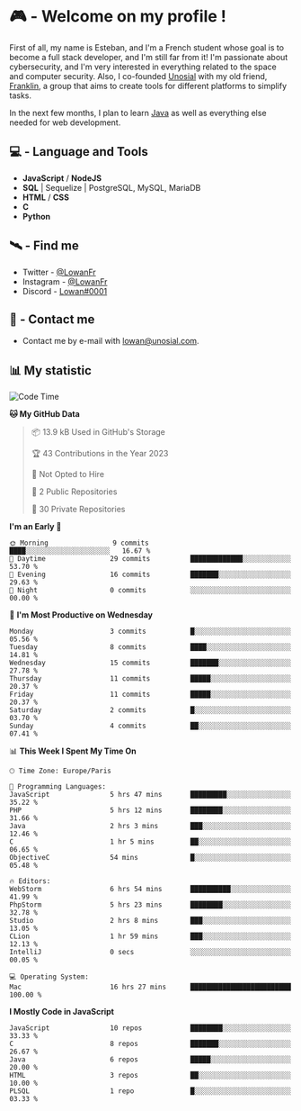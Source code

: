 # 🎮 - Welcome on my profile !
First of all, my name is Esteban, and I'm a French student whose goal is to become a full stack developer, and I'm still far from it!
I'm passionate about cybersecurity, and I'm very interested in everything related to the space and computer security.
Also, I co-founded [Unosial](https://github.com/Unosial) with my old friend, [Franklin](https://github.com/AbaFranklin/), a group that aims to create tools for different platforms to simplify tasks. 

In the next few months, I plan to learn [Java](https://www.java.com/) as well as everything else needed for web development.




## 💻 - Language and Tools
- **JavaScript** / **NodeJS**
- **SQL** | Sequelize | PostgreSQL, MySQL, MariaDB
- **HTML** / **CSS**
- **C**
- **Python**

## 🛰️ - Find me

 - Twitter - [@LowanFr](https://twitter.com/LowanFr/)
 - Instagram - [@LowanFr](https://instagram.com/LowanFr)
 - Discord -  [Lowan#0001](https://unosial.bio/Lowan)
 
## 📡 - Contact me
 - Contact me by e-mail with [lowan@unosial.com](mailto:lowan@unosial.com).

## 📊 My statistic
<!--START_SECTION:waka-->
![Code Time](http://img.shields.io/badge/Code%20Time-647%20hrs%2022%20mins-blue)

**🐱 My GitHub Data** 

> 📦 13.9 kB Used in GitHub's Storage 
 > 
> 🏆 43 Contributions in the Year 2023
 > 
> 🚫 Not Opted to Hire
 > 
> 📜 2 Public Repositories 
 > 
> 🔑 30 Private Repositories 
 > 
**I'm an Early 🐤** 

```text
🌞 Morning                9 commits           ████░░░░░░░░░░░░░░░░░░░░░   16.67 % 
🌆 Daytime                29 commits          █████████████░░░░░░░░░░░░   53.70 % 
🌃 Evening                16 commits          ███████░░░░░░░░░░░░░░░░░░   29.63 % 
🌙 Night                  0 commits           ░░░░░░░░░░░░░░░░░░░░░░░░░   00.00 % 
```
📅 **I'm Most Productive on Wednesday** 

```text
Monday                   3 commits           █░░░░░░░░░░░░░░░░░░░░░░░░   05.56 % 
Tuesday                  8 commits           ████░░░░░░░░░░░░░░░░░░░░░   14.81 % 
Wednesday                15 commits          ███████░░░░░░░░░░░░░░░░░░   27.78 % 
Thursday                 11 commits          █████░░░░░░░░░░░░░░░░░░░░   20.37 % 
Friday                   11 commits          █████░░░░░░░░░░░░░░░░░░░░   20.37 % 
Saturday                 2 commits           █░░░░░░░░░░░░░░░░░░░░░░░░   03.70 % 
Sunday                   4 commits           ██░░░░░░░░░░░░░░░░░░░░░░░   07.41 % 
```


📊 **This Week I Spent My Time On** 

```text
🕑︎ Time Zone: Europe/Paris

💬 Programming Languages: 
JavaScript               5 hrs 47 mins       █████████░░░░░░░░░░░░░░░░   35.22 % 
PHP                      5 hrs 12 mins       ████████░░░░░░░░░░░░░░░░░   31.66 % 
Java                     2 hrs 3 mins        ███░░░░░░░░░░░░░░░░░░░░░░   12.46 % 
C                        1 hr 5 mins         ██░░░░░░░░░░░░░░░░░░░░░░░   06.65 % 
ObjectiveC               54 mins             █░░░░░░░░░░░░░░░░░░░░░░░░   05.48 % 

🔥 Editors: 
WebStorm                 6 hrs 54 mins       ██████████░░░░░░░░░░░░░░░   41.99 % 
PhpStorm                 5 hrs 23 mins       ████████░░░░░░░░░░░░░░░░░   32.78 % 
Studio                   2 hrs 8 mins        ███░░░░░░░░░░░░░░░░░░░░░░   13.05 % 
CLion                    1 hr 59 mins        ███░░░░░░░░░░░░░░░░░░░░░░   12.13 % 
IntelliJ                 0 secs              ░░░░░░░░░░░░░░░░░░░░░░░░░   00.05 % 

💻 Operating System: 
Mac                      16 hrs 27 mins      █████████████████████████   100.00 % 
```

**I Mostly Code in JavaScript** 

```text
JavaScript               10 repos            ████████░░░░░░░░░░░░░░░░░   33.33 % 
C                        8 repos             ███████░░░░░░░░░░░░░░░░░░   26.67 % 
Java                     6 repos             █████░░░░░░░░░░░░░░░░░░░░   20.00 % 
HTML                     3 repos             ██░░░░░░░░░░░░░░░░░░░░░░░   10.00 % 
PLSQL                    1 repo              █░░░░░░░░░░░░░░░░░░░░░░░░   03.33 % 
```




<!--END_SECTION:waka-->
